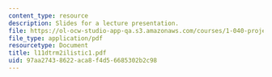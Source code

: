 ```yaml
---
content_type: resource
description: Slides for a lecture presentation.
file: https://ol-ocw-studio-app-qa.s3.amazonaws.com/courses/1-040-project-management-spring-2004/97aa27438622aca8f4d56685302b2c98_l11dtrm2ilistic1.pdf
file_type: application/pdf
resourcetype: Document
title: l11dtrm2ilistic1.pdf
uid: 97aa2743-8622-aca8-f4d5-6685302b2c98
---
```

